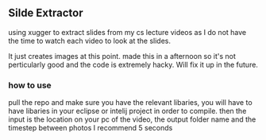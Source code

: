 ## Silde Extractor

using xugger to extract slides from my cs lecture videos as I do not have the time to watch each video to look at the slides.

It just creates images at this point. made this in a afternoon so it's not perticularly good and the code is extremely hacky. Will fix it up in the future.

### how to use

pull the repo and make sure you have the relevant libaries, you will have to have libaries in your eclipse or intelij project in order to compile. then the input is the location on your pc of the video, the output folder name and the timestep between photos I recommend 5 seconds
